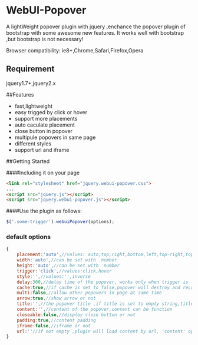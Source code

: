 WebUI-Popover
=============

A lightWeight popover plugin with jquery ,enchance the  popover plugin of bootstrap with some awesome new features. It works well with bootstrap ,but bootstrap is not necessary!


Browser compatibility: ie8+,Chrome,Safari,Firefox,Opera

## Requirement

jquery1.7+,jquery2.x

##Features
* fast,lightweight
* easy trigged by click or hover
* support more placements
* auto caculate placement
* close button in popover
* multipule popovers in same page
* different styles
* support url and iframe


##Getting Started

####Including it on your page
```html
<link rel="stylesheet" href="jquery.webui-popover.css">
...
<script src="jquery.js"></script>
<script src="jquery.webui-popover.js"></script>
```

####Use the plugin as follows:
```javascript
$('.some-trigger').webuiPopover(options);
```

### default options
```javascript
{
	placement:'auto',//values: auto,top,right,bottom,left,top-right,top-left,bottom-right,bottom-left
	width:'auto',//can be set with  number
	height:'auto',//can be set with  number
	trigger:'click',//values:click,hover
	style:'',//values:'',inverse
	delay:300,//delay time of the popover, works only when trigger is 'hover'
	cache:true,//if cache is set to false,popover will destroy and recreate
	multi:false,//allow other popovers in page at same time
	arrow:true,//show arrow or not
	title:'',//the popover title ,if title is set to empty string,title bar will auto hide
	content:'',//content of the popover,content can be function
	closeable:false,//display close button or not
	padding:true,//content padding
	iframe:false,//iframe or not
	url:''//if not empty ,plugin will load content by url, 'content' option will be ignored
}
```





